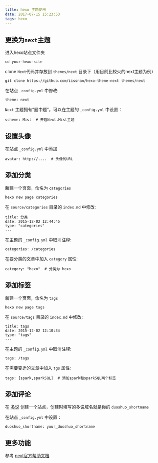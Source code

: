 ```yaml
---
title: hexo 主题使用
date: 2017-07-15 15:23:53
tags: hexo
---
```



## 更换为`next`主题

进入hexo站点文件夹

```
cd your-hexo-site

```

clone `Next`代码并存放到 `themes/next` 目录下（用目前比较火的next主题为例）

```
git clone https://github.com/iissnan/hexo-theme-next themes/next

```

在站点 `_config.yml` 中修改:

```
theme: next

```

<!-- more -->

`Next` 主题拥有”题中题”，可以在主题的 `_config.yml` 中设置：

```
scheme: Mist  # 开启Next.Mist主题

```

## <a name="t2" target="_blank"></a>设置头像

在站点 `_config.yml` 中添加

```
avatar: http://....  # 头像的URL

```

## <a name="t3" target="_blank"></a>添加分类

新建一个页面，命名为 `categories`

```
hexo new page categories

```

在 `source/categories` 目录的 `index.md` 中修改:

```
title: 分类
date: 2015-12-02 12:44:45
type: "categories"
---

```

在主题的 `_config.yml` 中取消注释:

```
categories: /categories

```

在要分类的文章中加入 `category` 属性:

```
category: "hexo"  # 分类为 hexo

```

## <a name="t4" target="_blank"></a>添加标签

新建一个页面，命名为 `tags`

```
hexo new page tags

```

在 `source/tags` 目录的 `index.md` 中修改:

```
title: tags
date: 2015-12-02 12:10:34
type: "tags"
---

```

在主题的 `_config.yml` 中取消注释:

```
tags: /tags

```

在需要变迁的文章中加入 `tgs` 属性:

```
tags: [spark,sparkSQL]  # 添加spark和sparkSQL两个标签

```

## <a name="t5" target="_blank"></a>添加评论

在 [多说](http://duoshuo.com) 创建一个站点，创建时填写的多说域名就是你的 `duoshuo_shortname`

在站点 `_config.yml` 中设置：

```
duoshuo_shortname: your_duoshuo_shortname

```

## <a name="t6" target="_blank"></a>更多功能

参考 [next官方帮助文档](http://theme-next.iissnan.com)
